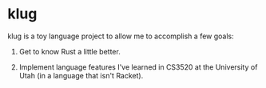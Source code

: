 # klug

klug is a toy language project to allow me to accomplish a few goals:

1. Get to know Rust a little better.

2. Implement language features I've learned in CS3520 at the University of Utah (in a language that isn't Racket).
